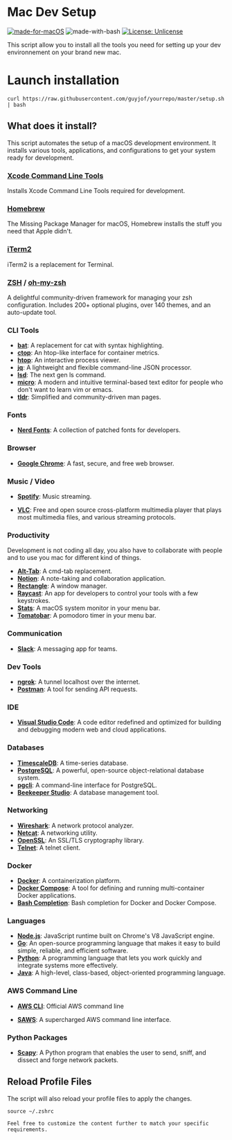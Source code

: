 # Mac Dev Setup
[![made-for-macOS](https://img.shields.io/badge/Made%20for-macOS-1f425f.svg?logo=apple)](https://www.apple.com/macos/)
![made-with-bash](https://img.shields.io/badge/Made%20with-Bash-1f425f.svg?logo=gnu-bash)
[![License: Unlicense](https://img.shields.io/badge/license-Unlicense-blue.svg)](http://unlicense.org/)

This script allow you to install all the tools you need for setting up your dev environnement on your brand new mac.

# Launch installation
```shell
curl https://raw.githubusercontent.com/guyjof/yourrepo/master/setup.sh | bash
```
  
## What does it install?

This script automates the setup of a macOS development environment. It installs various tools, applications, and configurations to get your system ready for development.

### [Xcode Command Line Tools](https://developer.apple.com/xcode/)
Installs Xcode Command Line Tools required for development.

### [Homebrew](https://brew.sh/)
The Missing Package Manager for macOS, Homebrew installs the stuff you need that Apple didn't.

### [iTerm2](https://www.iterm2.com/)
iTerm2 is a replacement for Terminal.

### [ZSH](https://www.zsh.org/) / [oh-my-zsh](https://ohmyz.sh/)
A delightful community-driven framework for managing your zsh configuration. Includes 200+ optional plugins, over 140 themes, and an auto-update tool.

### CLI Tools
- **[bat](https://github.com/sharkdp/bat)**: A replacement for cat with syntax highlighting.
- **[ctop](https://github.com/bcicen/ctop)**: An htop-like interface for container metrics.
- **[htop](https://github.com/hishamhm/htop)**: An interactive process viewer.
- **[jq](https://stedolan.github.io/jq/)**: A lightweight and flexible command-line JSON processor.
- **[lsd](https://github.com/Peltoche/lsd)**: The next gen ls command.
- **[micro](https://micro-editor.github.io/)**: A modern and intuitive terminal-based text editor for people who don't want to learn vim or emacs.
- **[tldr](https://github.com/tldr-pages/tldr)**: Simplified and community-driven man pages.

### Fonts
- **[Nerd Fonts](https://github.com/ryanoasis/nerd-fonts)**: A collection of patched fonts for developers.

### Browser
- **[Google Chrome](https://www.google.com/chrome/)**: A fast, secure, and free web browser.

### Music / Video
  - **[Spotify](http://spotify.com/)**: Music streaming.

  - **[VLC](https://www.videolan.org)**: Free and open source cross-platform multimedia player that plays most multimedia files, and various streaming protocols.

### Productivity
  Development is not coding all day, you also have to collaborate with people and to use you mac for different kind of things.
- **[Alt-Tab](https://alt-tab-macos.netlify.app/)**: A cmd-tab replacement.
- **[Notion](https://www.notion.so/)**: A note-taking and collaboration application.
- **[Rectangle](https://rectangleapp.com/)**: A window manager.
- **[Raycast](https://raycast.com/)**: An app for developers to control your tools with a few keystrokes.
- **[Stats](https://github.com/exelban/stats)**: A macOS system monitor in your menu bar.
- **[Tomatobar](https://github.com/exelban/tomatobar)**: A pomodoro timer in your menu bar.

### Communication
- **[Slack](https://slack.com/)**: A messaging app for teams.

### Dev Tools
- **[ngrok](https://ngrok.com/)**: A tunnel localhost over the internet.
- **[Postman](https://www.postman.com/)**: A tool for sending API requests.

### IDE
- **[Visual Studio Code](https://code.visualstudio.com/)**: A code editor redefined and optimized for building and debugging modern web and cloud applications.

### Databases
- **[TimescaleDB](https://www.timescale.com/)**: A time-series database.
- **[PostgreSQL](https://www.postgresql.org/)**: A powerful, open-source object-relational database system.
- **[pgcli](https://www.pgcli.com/)**: A command-line interface for PostgreSQL.
- **[Beekeeper Studio](https://www.beekeeperstudio.io/)**: A database management tool.

### Networking
- **[Wireshark](https://www.wireshark.org/)**: A network protocol analyzer.
- **[Netcat](https://en.wikipedia.org/wiki/Netcat)**: A networking utility.
- **[OpenSSL](https://www.openssl.org/)**: An SSL/TLS cryptography library.
- **[Telnet](https://en.wikipedia.org/wiki/Telnet)**: A telnet client.

### Docker
- **[Docker](https://www.docker.com/)**: A containerization platform.
- **[Docker Compose](https://docs.docker.com/compose/)**: A tool for defining and running multi-container Docker applications.
- **[Bash Completion](https://docs.docker.com/compose/completion/)**: Bash completion for Docker and Docker Compose.

### Languages
- **[Node.js](https://nodejs.org/)**: JavaScript runtime built on Chrome's V8 JavaScript engine.
- **[Go](https://golang.org/)**: An open-source programming language that makes it easy to build simple, reliable, and efficient software.
- **[Python](https://www.python.org/)**: A programming language that lets you work quickly and integrate systems more effectively.
- **[Java](https://www.java.com/)**: A high-level, class-based, object-oriented programming language.

### AWS Command Line
- [**AWS CLI**](https://aws.amazon.com/fr/cli/): Official AWS command line

- [**SAWS**](https://github.com/donnemartin/saws): A supercharged AWS command line interface.

### Python Packages
- **[Scapy](https://scapy.net/)**: A Python program that enables the user to send, sniff, and dissect and forge network packets.

## Reload Profile Files
The script will also reload your profile files to apply the changes.

```shell
source ~/.zshrc
```

```
Feel free to customize the content further to match your specific requirements.

